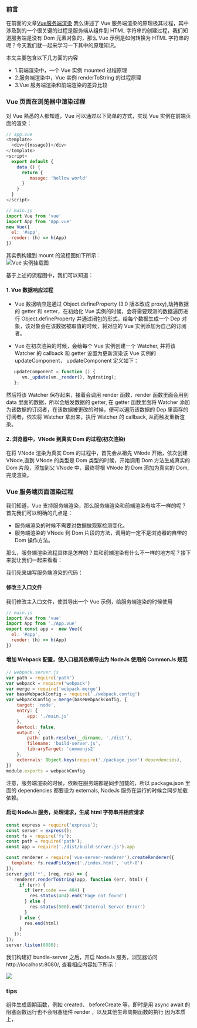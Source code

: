 ### 前言
在前面的文章[Vue服务端渲染](../Vue服务端渲染/README.md) 我么讲述了 Vue 服务端渲染的原理极其过程，其中涉及到的一个很关键的过程是服务端从组件到 HTML 字符串的创建过程，我们知道服务端是没有 Dom 元素对象的，那么 Vue 示例是如何转换为 HTML 字符串的呢？今天我们就一起来学习一下其中的原理知识。

本文主要包含以下几方面的内容
- 1.前端渲染中，一个 Vue 实例 mounted 过程原理
- 2.服务端渲染中，Vue 实例 renderToString 的过程原理
- 3.Vue 服务端渲染和前端渲染的差异比较


### Vue 页面在浏览器中渲染过程
对 Vue 熟悉的人都知道，Vue 可以通过以下简单的方式，实现 Vue 实例在前端页面的渲染：
```javascript
// app.vue
<template>
  <div>{{mssage}}</div>
</template>
<script>
  export default {
    data () {
      return {
         massge: 'hellow world' 
      }
    }
  }
</script>

// main.js
import Vue from 'vue'
import App from 'App.vue'
new Vue({
  el: '#app',
  render: (h) => h(App) 
})
```

其实例构建到 mount 的流程图如下所示：  
![Vue 实例挂载图](./images/mount.png)  

基于上述的流程图中，我们可以知道：

#### 1. Vue 数据响应过程
- Vue 数据响应是通过 Object.defineProperty (3.0 版本改成 proxy),劫持数据的 getter 和 setter，在初始化 Vue 实例的时候，会将需要观测的数据遍历进行 Object.defineProperty 并通过闭包的形式，给每个数据生成一个 Dep 对象，该对象会在该数据被取值的时候，将对应的 Vue 实例添加为自己的订阅者。


- Vue 在初次渲染的时候，会给每个 Vue 实例创建一个 Watcher, 并将该 Watcher 的 callback 和 getter 设置为更新渲染该 Vue 实例的 updateComponent， updateComponent 定义如下：
```javascript
   updateComponent = function () {
      vm._update(vm._render(), hydrating);
   };
```
然后将该 Watcher 保存起来，接着会调用 render 函数，render 函数里面会用到 data 里面的数据，所以会触发数据的 getter, 在 getter 函数里面将 Watcher 添加为该数据的订阅者，在该数据被更改的时候，便可以遍历该数据的 Dep 里面存的订阅者，依次将 Watcher 拿出来，执行 Watcher 的 callback, 从而触发重新渲染。


#### 2. 浏览器中，VNode 到真实 Dom 的过程(初次渲染)
在将 VNode 渲染为真实 Dom 的过程中，首先会从祖先 VNode 开始，依次创建 VNode,直到 VNode 的类型是 Dom 类型的时候，开始调用 Dom 方法生成真实的 Dom 片段，添加到父 VNode 中，最终将根 VNode 的 Dom 添加为真实的 Dom, 完成渲染。


### Vue 服务端页面渲染过程
我们知道，Vue 支持服务端渲染，那么服务端渲染和前端渲染有啥不一样的呢？首先我们可以明确的几点是：

- 服务端渲染的时候不需要对数据做观察检测变化。
- 服务端渲染的 VNode 到 Dom 片段的方法，调用的一定不是浏览器的自带的 Dom 操作方法。

那么，服务端渲染流程具体是怎样的？其和前端渲染有什么不一样的地方呢？接下来就让我们一起来看看：


我们先来编写服务端渲染的代码：


#### 修改主入口文件
我们修改主入口文件，使其导出一个 Vue 示例，给服务端渲染的时候使用
```javascript
// main.js
import Vue from 'vue'
import App from './App.vue'
export const app =  new Vue({
  el: '#app',
  render: (h) => h(App) 
})
```


#### 增加 Webpack 配置，使入口极其依赖导出为 NodeJs 使用的 CommonJs 规范

```javascript
// webpack.server.js
var path = require('path')
var webpack = require('webpack')
var merge = require('webpack-merge')
var baseWebpackConfig = require('./webpack.config')
var webpackConfig = merge(baseWebpackConfig, {
    target: 'node',
    entry: {
        app: './main.js'
    },
    devtool: false,
    output: {
        path: path.resolve(__dirname, './dist'),
        filename: 'build-server.js',
        libraryTarget: 'commonjs2'
    },
    externals: Object.keys(require('./package.json').dependencies),
})
module.exports = webpackConfig
```
注意，服务端渲染的时候，依赖在服务端都是同步加载的，所以 package.json 里面的 dependencies 都要设为 externals, NodeJs 服务在运行的时候会同步加载依赖。

#### 启动 NodeJs 服务，处理请求，生成 html 字符串并相应请求

```javascript
const express = require('express');
const server = express();
const fs = require('fs');
const path = require('path');
const app = require('./dist/build-server.js').app

const renderer = require('vue-server-renderer').createRenderer({
  template: fs.readFileSync('./index.html', 'utf-8')
});
server.get('*', (req, res) => { 
   renderer.renderToString(app, function (err, html) {
     if (err) {
       if (err.code === 404) {
         res.status(404).end('Page not found')
       } else {
         res.status(500).end('Internal Server Error')
       }
     } else {
       res.end(html)
     }
   });         
}); 
server.listen(8080);
```
我们构建好 bundle-server 之后，开启 NodeJs 服务，浏览器访问 http://localhost:8080/, 查看相应内容如下所示：

![](./images/server.png)  













### tips
组件生成周期函数，例如 created、 beforeCreate 等，即时是用 async await 的阻塞函数运行也不会阻塞组件 render ，以及其他生命周期函数的执行
因为本质上，
